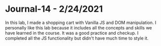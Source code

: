 # Journal-14 - 2/24/2021  

In this lab, I made a shopping cart with Vanilla JS and DOM manipulation. I personally like this lab because it includes all the concepts and skills we have learned in the course. It was a good practice and checkup. I completed all the JS functionality but didn't have much time to style it.